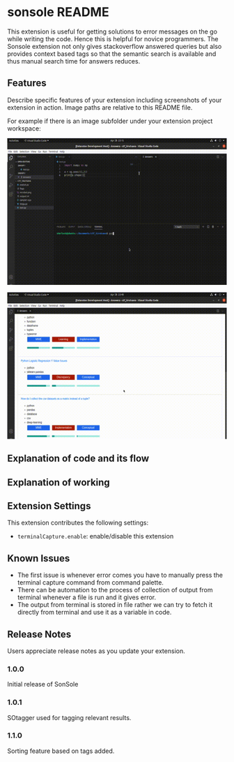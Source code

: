 # sonsole README

This extension is useful for getting solutions to error messages on the go while writing the code. Hence this is helpful for novice programmers. The Sonsole extension not only gives stackoverflow answered queries but also provides context based tags so that the semantic search is available and thus manual search time for answers reduces. 

## Features

Describe specific features of your extension including screenshots of your extension in action. Image paths are relative to this README file.

For example if there is an image subfolder under your extension project workspace:

![Answers displaying in webview using terminal capture command.](/images/out.gif)

![Sorting the answers using the tags feature.](/images/out1.gif)

## Explanation of code and its flow 


## Explanation of working


## Extension Settings

This extension contributes the following settings:

* `terminalCapture.enable`: enable/disable this extension

## Known Issues

* The first issue is whenever error comes you have to manually press the terminal capture command from command palette.
* There can be automation to the process of collection of output from terminal whenever a file is run and it gives error.
* The output from terminal is stored in file rather we can try to fetch it directly from terminal and use it as a variable in code.

## Release Notes

Users appreciate release notes as you update your extension.

### 1.0.0

Initial release of SonSole

### 1.0.1

SOtagger used for tagging relevant results.

### 1.1.0

Sorting feature based on tags added.


